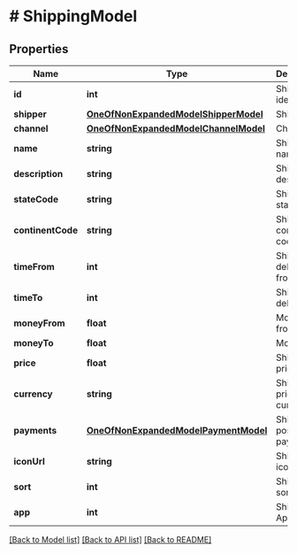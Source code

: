 # # ShippingModel

## Properties

Name | Type | Description | Notes
------------ | ------------- | ------------- | -------------
**id** | **int** | Shipping identifier. | [optional]
**shipper** | [**OneOfNonExpandedModelShipperModel**](OneOfNonExpandedModelShipperModel.md) | Shipper. | [optional]
**channel** | [**OneOfNonExpandedModelChannelModel**](OneOfNonExpandedModelChannelModel.md) | Channel. | [optional]
**name** | **string** | Shipping name. | [optional]
**description** | **string** | Shipping description. | [optional]
**stateCode** | **string** | Shipping state code. | [optional]
**continentCode** | **string** | Shipping continent code. | [optional]
**timeFrom** | **int** | Shipping delivery from. | [optional]
**timeTo** | **int** | Shipping delivery to. | [optional]
**moneyFrom** | **float** | Money from. | [optional]
**moneyTo** | **float** | Money to. | [optional]
**price** | **float** | Shipping price. | [optional]
**currency** | **string** | Shipping price currency. | [optional]
**payments** | [**OneOfNonExpandedModelPaymentModel**](OneOfNonExpandedModelPaymentModel.md) | Shipping posible payments. | [optional]
**iconUrl** | **string** | Shipping icon url. | [optional]
**sort** | **int** | Shipping sort. | [optional]
**app** | **int** | Shipping App ID. | [optional]

[[Back to Model list]](../../README.md#models) [[Back to API list]](../../README.md#endpoints) [[Back to README]](../../README.md)
